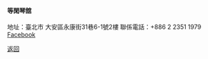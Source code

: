 #### 等閑琴舘
地址：臺北市 大安區永康街31巷6-1號2樓
聯係電話：+886 2 2351 1979
[Facebook](https://www.facebook.com/%E7%AD%89%E9%96%91%E7%90%B4%E9%A4%A8-105270262848976/)

[返回](index.md)
